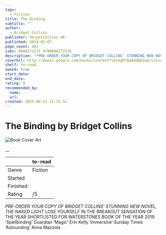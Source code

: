```yaml
---
tags:
  - Fiction
title: The Binding
subtitle: ""
author:
  - Bridget Collins
publisher: HarperCollins UK
published: 2019-01-07
page_count: 481
isbn: 0008272131 9780008272135
description: "*PRE-ORDER YOUR COPY OF BRIDGET COLLINS' STUNNING NEW NOVEL, THE NAKED LIGHT* LOSE YOURSELF IN THE BREAKOUT SENSATION OF THE YEAR SHORTLISTED FOR WATERSTONES BOOK OF THE YEAR 2019 ‘Spellbinding’ Guardian ‘Magic’ Erin Kelly ‘Immersive’ Sunday Times ‘Astounding’ Anna Mazzola"
coverUrl: http://books.google.com/books/content?id=XgRYDwAAQBAJ&printsec=frontcover&img=1&zoom=1&source=gbs_api
shelf: to-read
owned: true
start_date:
end_date:
rating: 0
recommended_by:
  name:
  url:
created: 2025-08-11 21:31:52
---
```


# The Binding by Bridget Collins

![Book Cover Art](http://books.google.com/books/content?id=XgRYDwAAQBAJ&printsec=frontcover&img=1&zoom=1&source=gbs_api)

__

| &nbsp; | to-read | 
| --- | --- |
| Genre | Fiction |
| Started |  |
| Finished |  |
| Rating | /5 |

*PRE-ORDER YOUR COPY OF BRIDGET COLLINS' STUNNING NEW NOVEL, THE NAKED LIGHT* LOSE YOURSELF IN THE BREAKOUT SENSATION OF THE YEAR SHORTLISTED FOR WATERSTONES BOOK OF THE YEAR 2019 ‘Spellbinding’ Guardian ‘Magic’ Erin Kelly ‘Immersive’ Sunday Times ‘Astounding’ Anna Mazzola